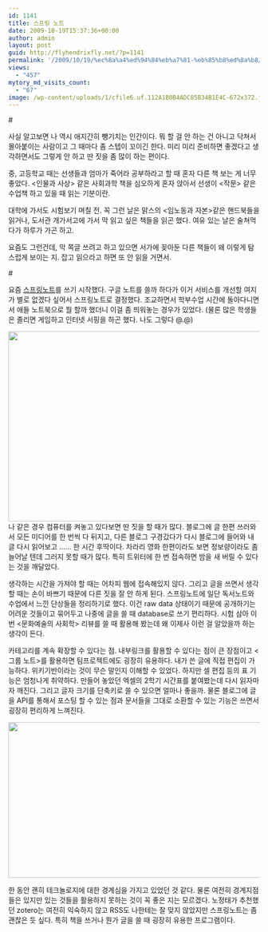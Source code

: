 ```yaml
---
id: 1141
title: 스프링 노트
date: 2009-10-19T15:37:36+00:00
author: admin
layout: post
guid: http://flyhendrixfly.net/?p=1141
permalink: '/2009/10/19/%ec%8a%a4%ed%94%84%eb%a7%81-%eb%85%b8%ed%8a%b8/'
views:
  - "457"
mytory_md_visits_count:
  - "67"
image: /wp-content/uploads/1/cfile6.uf.112A1B0B4ADC85B34B1E4C-672x372.jpg
---
```

<div>
  #</p> 
  
  <p>
    사실 알고보면 나 역시 애지간히 뺑기치는 인간이다. 뭐 할 걸 안 하는 건 아니고 닥쳐서 몰아붙이는 사람이고 그 때마다 좀 스텝이 꼬이긴 한다. 미리 미리 준비하면 좋겠다고 생각하면서도 그렇게 안 하고 딴 짓을 좀 많이 하는 편이다.
  </p>
  
  <p>
    중, 고등학교 때는 선생들과 엄마가 죽어라 공부하라고 할 때 혼자 다른 책 보는 게 너무 좋았다. <인물과 사상> 같은 사회과학 책을 심오하게 혼자 앉아서 선생이 <작문> 같은 수업책 하고 있을 때 읽는 기분이란.
  </p>
  
  <p>
    대학에 가서도 시험보기 며칠 전. 꼭 그런 날은 맑스의 <임노동과 자본>같은 핸드북들을 읽거나, 도서관 개가서고에 가서 막 읽고 싶은 책들을 읽곤 했다. 여유 있는 날은 술쳐먹다가 하루가 가곤 하고.
  </p>
  
  <p>
    요즘도 그런건데, 막 쪽글 쓰려고 하고 있으면 서가에 꽂아둔 다른 책들이 왜 이렇게 탐스럽게 보이는 지. 잡고 읽으라고 하면 또 안 읽을 거면서.
  </p>
  
  <p>
    #
  </p>
  
  <p>
    요즘 <a title="[http://www.springnote.com]로 이동합니다." target="_blank" href="http://www.springnote.com">스프링노트</a>를 쓰기 시작했다. 구글 노트를 쓸까 하다가 이거 서비스를 개선할 여지가 별로 없겠다 싶어서 스프링노트로 결정했다. 조교하면서 학부수업 시간에 돌아다니면서 애들 노트북으로 뭘 할까 했더니 이걸 좀 띄워놓는 경우가 있었다. (물론 많은 학생들은 졸리면 게임하고 인터넷 서핑을 하곤 했다. 나도 그렇다 @.@)
  </p>
  
  <p>
    <img src="http://submania.dothome.co.kr/wp-content/uploads/1/cfile6.uf.112A1B0B4ADC85B34B1E4C.jpg" class="aligncenter" width="610" height="381" alt="" filename="springnote.jpg" filemime="image/jpeg" /><br /> 나 같은 경우 컴퓨터를 켜놓고 있다보면 딴 짓을 할 때가 많다. 블로그에 글 한편 쓰러와서 모든 미디어를 한 번씩 다 뒤지고, 다른 블로그 구경갔다가 다시 블로그에 들어와 내 글 다시 읽어보고 &#8230;&#8230; 한 시간 후딱이다. 차라리 영화 한편이라도 보면 정보량이라도 좀 늘어날 텐데 그러지 못할 때가 많다. 특히 트위터에 한 번 접속하면 밤을 새 버릴 수 있다는 것을 깨달았다.
  </p>
  
  <p>
    생각하는 시간을 가져야 할 때는 어차피 웹에 접속해있지 않다. 그리고 글을 쓰면서 생각할 때는 손이 바쁘기 때문에 다른 짓을 잘 안 하게 된다. 스프링노트에 일단 독서노트와 수업에서 느낀 단상들을 정리하기로 했다. 이건 raw data 상태이기 때문에 공개하기는 어려운 것들이고 묶어두고 나중에 글을 쓸 때 database로 쓰기 편리하다. 시험 삼아 이번 <문화예술의 사회학> 리뷰를 쓸 때 활용해 봤는데 왜 이제사 이런 걸 알았을까 하는 생각이 든다.
  </p>
  
  <p>
    카테고리를 계속 확장할 수 있다는 점. 내부링크를 활용할 수 있다는 점이 큰 장점이고 <그룹 노트>를 활용하면 팀프로젝트에도 굉장히 유용하다. 내가 쓴 글에 직접 편집이 가능하다. 위키기반이라는 것이 무슨 말인지 이해할 수 있었다. 하지만 셀 편집 등의 표 기능은 엄청나게 취약하다.<img src="file:///C:/DOCUME%7E1/%EC%8A%B9%ED%9B%88.%EC%96%91%EC%8A%B9%ED%9B%88/LOCALS%7E1/Temp/moz-screenshot.jpg" alt="" /> 만들어 놓았던 엑셀의 2학기 시간표를 붙여봤는데 다시 읽자마자 깨진다. 그리고 글자 크기를 단축키로 쓸 수 있으면 얼마나 좋을까. 물론 블로그에 글을 API를 통해서 포스팅 할 수 있는 점과 문서들을 그대로 소환할 수 있는 기능은 쓰면서 굉장히 편리하게 느껴진다.<br style="text-decoration: line-through;" />
  </p>
  
  <p>
    <img src="http://submania.dothome.co.kr/wp-content/uploads/1/cfile2.uf.2012C70B4ADC875A7D5F69.jpg" class="aligncenter" width="610" height="312" alt="" filename="springnote2.jpg" filemime="image/jpeg" />
  </p>
  
  <p>
    <span style="text-decoration: line-through;"></span>한 동안 괜히 테크놀로지에 대한 경계심을 가지고 있었던 것 같다. 물론 여전히 경계지점들은 있지만 있는 것들을 활용하지 못하는 것이 꼭 좋은 지는 모르겠다. 노정태가 추천했던 zotero는 여전히 익숙하지 않고 RSS도 나한테는 잘 맞지 않았지만 스프링노트는 좀 괜찮은 듯 싶다. 특히 책을 쓰거나 뭔가 글을 쓸 때 굉장히 유용한 프로그램이다. </div>